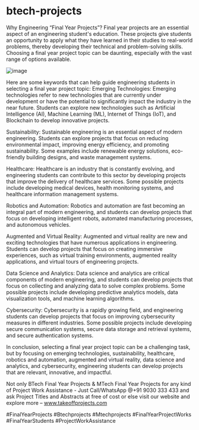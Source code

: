 # btech-projects
Why Engineering “Final Year Projects”? Final year projects are an essential aspect of an engineering student's education. These projects give students an opportunity to apply what they have learned in their studies to real-world problems, thereby developing their technical and problem-solving skills. Choosing a final year project topic can be daunting, especially with the vast range of options available. 

![image](https://user-images.githubusercontent.com/122364815/219856681-7c0b52f6-3054-41c9-8618-d84ed31d0fcb.png)

Here are some keywords that can help guide engineering students in selecting a final year project topic:
Emerging Technologies: Emerging technologies refer to new technologies that are currently under development or have the potential to significantly impact the industry in the near future. Students can explore new technologies such as Artificial Intelligence (AI), Machine Learning (ML), Internet of Things (IoT), and Blockchain to develop innovative projects.

Sustainability: Sustainable engineering is an essential aspect of modern engineering. Students can explore projects that focus on reducing environmental impact, improving energy efficiency, and promoting sustainability. Some examples include renewable energy solutions, eco-friendly building designs, and waste management systems.

Healthcare: Healthcare is an industry that is constantly evolving, and engineering students can contribute to this sector by developing projects that improve the delivery of healthcare services. Some possible projects include developing medical devices, health monitoring systems, and healthcare information management systems.

Robotics and Automation: Robotics and automation are fast becoming an integral part of modern engineering, and students can develop projects that focus on developing intelligent robots, automated manufacturing processes, and autonomous vehicles.

Augmented and Virtual Reality: Augmented and virtual reality are new and exciting technologies that have numerous applications in engineering. Students can develop projects that focus on creating immersive experiences, such as virtual training environments, augmented reality applications, and virtual tours of engineering projects.

Data Science and Analytics: Data science and analytics are critical components of modern engineering, and students can develop projects that focus on collecting and analyzing data to solve complex problems. Some possible projects include developing predictive analytics models, data visualization tools, and machine learning algorithms.

Cybersecurity: Cybersecurity is a rapidly growing field, and engineering students can develop projects that focus on improving cybersecurity measures in different industries. Some possible projects include developing secure communication systems, secure data storage and retrieval systems, and secure authentication systems.

In conclusion, selecting a final year project topic can be a challenging task, but by focusing on emerging technologies, sustainability, healthcare, robotics and automation, augmented and virtual reality, data science and analytics, and cybersecurity, engineering students can develop projects that are relevant, innovative, and impactful.

Not only BTech Final Year Projects & MTech Final Year Projects for any kind of Project Work Assistance - Just Call/WhatsApp @+91 9030 333 433 and ask Project Titles and Abstracts at free of cost or else visit our website and explore more – www.takeoffprojects.com

#FinalYearProjects #Btechprojects #Mtechprojects #FinalYearProjectWorks #FinalYearStudents #ProjectWorkAssistance

